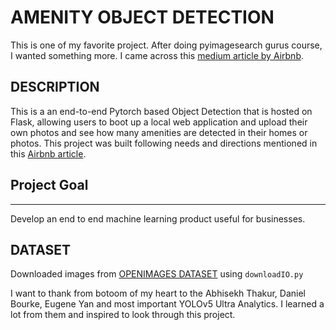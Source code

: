 # AMENITY OBJECT DETECTION
This is one of my favorite project. After doing pyimagesearch gurus course, I wanted something more. 
I came across this [medium article by Airbnb](https://medium.com/airbnb-engineering/amenity-detection-and-beyond-new-frontiers-of-computer-vision-at-airbnb-144a4441b72e). 

## DESCRIPTION
This is a an end-to-end Pytorch based Object Detection that is hosted on Flask, allowing users to boot up a local web application and upload their own photos and see how many amenities are detected in their homes or photos. This project was built following needs and directions mentioned in this [Airbnb article](https://medium.com/airbnb-engineering/amenity-detection-and-beyond-new-frontiers-of-computer-vision-at-airbnb-144a4441b72e). 


## Project Goal
---
Develop an end to end machine learning product useful for businesses. 

## DATASET

Downloaded images from [OPENIMAGES DATASET](https://storage.googleapis.com/openimages/web/index.html) using ```downloadIO.py```








I want to thank from botoom of my heart to the Abhisekh Thakur, Daniel Bourke, Eugene Yan and most important YOLOv5 Ultra Analytics. I learned a lot from them and inspired to look through this project.
